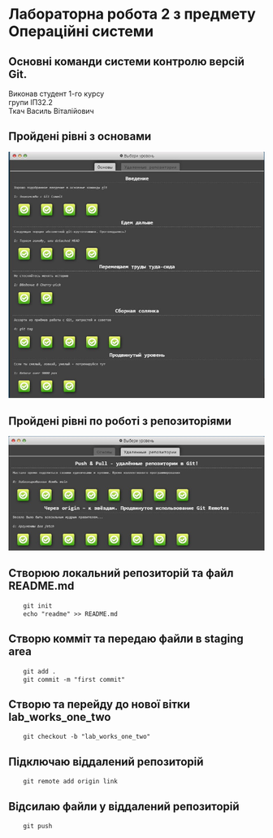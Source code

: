 # Лабораторна робота 2 з предмету Операційні системи
## **Основні команди системи контролю версій Git.**

Виконав студент 1-го курсу\
групи ІПЗ2.2\
Ткач Василь Віталійович



## Пройдені рівні з основами
![](images/basic.jpeg)

## Пройдені рівні по роботі з репозиторіями
![](images/repos.jpeg)

## Створюю локальний репозиторій та файл README.md
```
    git init
    echo "readme" >> README.md
```
## Створю комміт та передаю файли в staging area
```
    git add .
    git commit -m "first commit"
```

## Створю та перейду до нової вітки lab_works_one_two
```
    git checkout -b "lab_works_one_two"
```

## Підключаю віддалений репозиторій
```
    git remote add origin link
```
## Відсилаю файли у віддалений репозиторій
```
    git push
```

